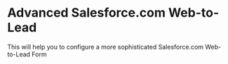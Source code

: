 Advanced Salesforce.com Web-to-Lead
============================

This will help you to configure a more sophisticated Salesforce.com Web-to-Lead Form
